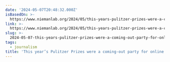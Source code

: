 ```yaml
---
date: '2024-05-07T20:48:32.000Z'
isBasedOn: >-
  https://www.niemanlab.org/2024/05/this-years-pulitzer-prizes-were-a-coming-out-party-for-online-media-and-a-marker-of-local-newspapers-decline/
link: >-
  https://www.niemanlab.org/2024/05/this-years-pulitzer-prizes-were-a-coming-out-party-for-online-media-and-a-marker-of-local-newspapers-decline/
slug: >-
  2024-05-07-this-years-pulitzer-prizes-were-a-coming-out-party-for-online-media-and
tags:
  - journalism
title: 'This year’s Pulitzer Prizes were a coming-out party for online media — and '
---
```


